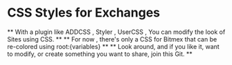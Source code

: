 # CSS Styles for Exchanges
** With a plugin like ADDCSS , Styler , UserCSS , You can modify the look of Sites using CSS. **
** For now , there's only a CSS for Bitmex that can be re-colored using root:{variables} **
** Look around, and if you like it, want to modify, or create something you want to share, join this Git. **
